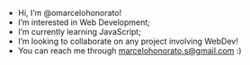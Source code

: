 - Hi, I’m @omarcelohonorato!
- I’m interested in Web Development;
- I’m currently learning JavaScript;
- I’m looking to collaborate on any project involving WebDev!
- You can reach me through marcelohonorato.s@gmail.com :)
